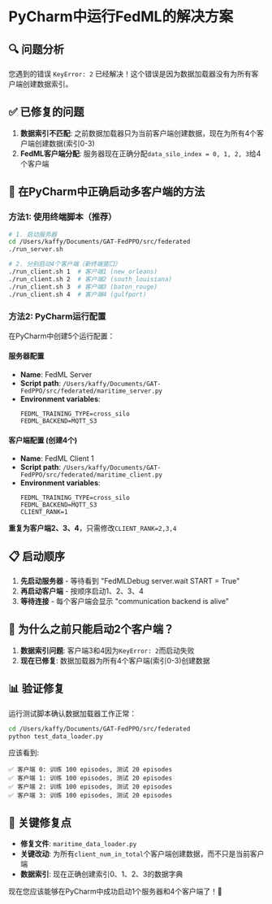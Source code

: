 # PyCharm中运行FedML的解决方案

## 🔍 问题分析

您遇到的错误 `KeyError: 2` 已经解决！这个错误是因为数据加载器没有为所有客户端创建数据索引。

## ✅ 已修复的问题

1. **数据索引不匹配**: 之前数据加载器只为当前客户端创建数据，现在为所有4个客户端创建数据(索引0-3)
2. **FedML客户端分配**: 服务器现在正确分配`data_silo_index = 0, 1, 2, 3`给4个客户端

## 🚀 在PyCharm中正确启动多客户端的方法

### 方法1: 使用终端脚本（推荐）

```bash
# 1. 启动服务器
cd /Users/kaffy/Documents/GAT-FedPPO/src/federated
./run_server.sh

# 2. 分别启动4个客户端（新终端窗口）
./run_client.sh 1  # 客户端1 (new_orleans)
./run_client.sh 2  # 客户端2 (south_louisiana) 
./run_client.sh 3  # 客户端3 (baton_rouge)
./run_client.sh 4  # 客户端4 (gulfport)
```

### 方法2: PyCharm运行配置

在PyCharm中创建5个运行配置：

#### 服务器配置
- **Name**: FedML Server
- **Script path**: `/Users/kaffy/Documents/GAT-FedPPO/src/federated/maritime_server.py`
- **Environment variables**:
  ```
  FEDML_TRAINING_TYPE=cross_silo
  FEDML_BACKEND=MQTT_S3
  ```

#### 客户端配置 (创建4个)
- **Name**: FedML Client 1
- **Script path**: `/Users/kaffy/Documents/GAT-FedPPO/src/federated/maritime_client.py`
- **Environment variables**:
  ```
  FEDML_TRAINING_TYPE=cross_silo
  FEDML_BACKEND=MQTT_S3
  CLIENT_RANK=1
  ```

**重复为客户端2、3、4**，只需修改`CLIENT_RANK=2,3,4`

## 📋 启动顺序

1. **先启动服务器** - 等待看到 "FedMLDebug server.wait START = True"
2. **再启动客户端** - 按顺序启动1、2、3、4
3. **等待连接** - 每个客户端会显示 "communication backend is alive"

## 🔧 为什么之前只能启动2个客户端？

1. **数据索引问题**: 客户端3和4因为`KeyError: 2`而启动失败
2. **现在已修复**: 数据加载器为所有4个客户端(索引0-3)创建数据

## 📊 验证修复

运行测试脚本确认数据加载器工作正常：
```bash
cd /Users/kaffy/Documents/GAT-FedPPO/src/federated
python test_data_loader.py
```

应该看到:
```
✅ 客户端 0: 训练 100 episodes, 测试 20 episodes
✅ 客户端 1: 训练 100 episodes, 测试 20 episodes  
✅ 客户端 2: 训练 100 episodes, 测试 20 episodes
✅ 客户端 3: 训练 100 episodes, 测试 20 episodes
```

## 🎯 关键修复点

- **修复文件**: `maritime_data_loader.py`
- **关键改动**: 为所有`client_num_in_total`个客户端创建数据，而不只是当前客户端
- **数据索引**: 现在正确创建索引0、1、2、3的数据字典

现在您应该能够在PyCharm中成功启动1个服务器和4个客户端了！🎉